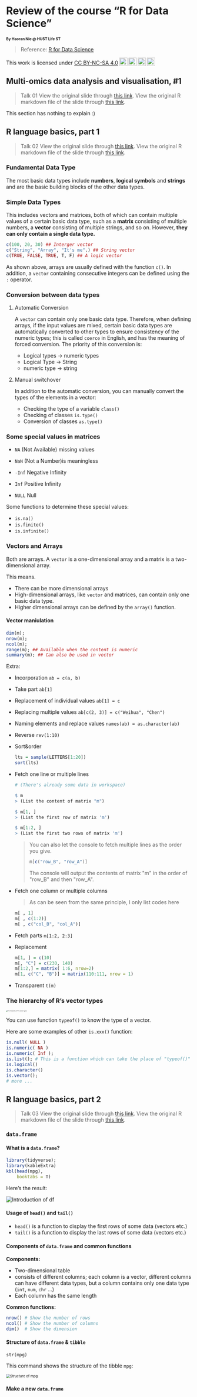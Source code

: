 # Review of the course “R for Data Science”

<font size = 1>**By Haoran Nie @ HUST Life ST**</font>

> Reference: [R for Data Science](https://r4ds.had.co.nz)

<p xmlns:cc="http://creativecommons.org/ns#" >This work is licensed under <a href="http://creativecommons.org/licenses/by-nc-sa/4.0/?ref=chooser-v1" target="_blank" rel="license noopener noreferrer" style="display:inline-block;">CC BY-NC-SA 4.0<img style="height:22px!important;margin-left:3px;vertical-align:text-bottom;" src="https://mirrors.creativecommons.org/presskit/icons/cc.svg?ref=chooser-v1"><img style="height:22px!important;margin-left:3px;vertical-align:text-bottom;" src="https://mirrors.creativecommons.org/presskit/icons/by.svg?ref=chooser-v1"><img style="height:22px!important;margin-left:3px;vertical-align:text-bottom;" src="https://mirrors.creativecommons.org/presskit/icons/nc.svg?ref=chooser-v1"><img style="height:22px!important;margin-left:3px;vertical-align:text-bottom;" src="https://mirrors.creativecommons.org/presskit/icons/sa.svg?ref=chooser-v1"></a></p>

## Multi-omics data analysis and visualisation, #1

> Talk 01
> 	View the original slide through [this link](../talk01.pdf).
> 	View the original R markdown file of the slide through [this link](../talk01.Rmd).

This section has nothing to explain :)



## R language basics, part 1

> Talk 02
> 	View the original slide through [this link](../talk02.pdf).
> 	View the original R markdown file of the slide through [this link](../talk02.Rmd).

###  Fundamental Data Type

The most basic data types include **numbers**, **logical symbols** and **strings** and are the basic building blocks of the other data types.

###  Simple Data Types

This includes vectors and matrices, both of which can contain multiple values of a certain basic data type, such as a **matrix** consisting of multiple numbers, a **vector** consisting of multiple strings, and so on. However, **they can only contain a single data type.**

```R
c(100, 20, 30) ## Interger vector 
c("String", "Array", "It's me".) ## String vector
c(TRUE, FALSE, TRUE, T, F) ## A logic vector
```

As shown above, arrays are usually defined with the function `c()`. In addition, a `vector` containing consecutive integers can be defined using the `:` operator.

###  Conversion between data types

1. Automatic Conversion

	A `vector` can contain only one basic data type. Therefore, when defining arrays, if the input values are mixed, certain basic data types are automatically converted to other types to ensure consistency of the numeric types; this is called `coerce` in English, and has the meaning of forced conversion. The priority of this conversion is:

	* Logical types -> numeric types
	* Logical Type -> String 
	* numeric type -> string

1. Manual switchover

	In addition to the automatic conversion, you can manually convert the types of the elements in a vector:

	+ Checking the type of a variable `class()`
	+ Checking of classes `is.type()`
	+ Conversion of classes `as.type()`

### Some special values in matrices

+ `NA` (Not Available) missing values

+ `NaN` (Not a Number)is meaningless

+ `-Inf` Negative Infinity

+ `Inf` Positive Infinity

+ `NULL` Null

Some functions to determine these special values:

+ `is.na()`
+ `is.finite()`
+ `is.infinite()`

### Vectors and Arrays

Both are arrays. A `vector` is a one-dimensional array and a matrix is a two-dimensional array.

This means.

- There can be more dimensional arrays
- High-dimensional arrays, like `vector` and matrices, can contain only one basic data type.
- Higher dimensional arrays can be defined by the `array()` function.

#### Vector maniulation

```R
dim(m);
nrow(m);
ncol(m);
range(m); ## Available when the content is numeric
summary(m); ## Can also be used in vector
```

Extra:

- Incorporation `ab = c(a, b)`

- Take part `ab[1]`

- Replacement of individual values `ab[1] = c`

- Replacing multiple values `ab[c(2, 3)] = c("Weihua", "Chen")`

- Naming elements and replace values `names(ab) = as.character(ab)`

- Reverse `rev(1:10)`

- Sort&order 

	```R
	lts = sample(LETTERS[1:20])
	sort(lts)
	```

- Fetch one line or multiple lines

	```R
	# (There's already some data in workspace)
	
	$ m
	> (List the content of matrix "m")
	
	$ m[1, ]
	> (List the first row of matrix 'm')
	
	$ m[1:2, ]
	> (List the first two rows of matrix 'm')
	```

	> You can also let the console to fetch multiple lines as the order you give.
	>
	> ```R
	> m[c("row_B", "row_A")]
	> ```
	>
	> The console will output the contents of matrix "m" in the order of "row_B" and then "row_A".

- Fetch one column or multiple columns

	> As can be seen from the same principle, I only list codes here

	```R
	m[ , 1]
	m[ , c(1:2)]
	m[ , c("col_B", "col_A")]
	```

- Fetch parts `m[1:2, 2:3]`

- Replacement

	```R
	m[1, ] = c(10)
	m[, "C"] = c(230, 140)
	m[1:2,] = matrix( 1:6, nrow=2)
	m[1, c("C", "B")] = matrix(110:111, nrow = 1)
	```

- Transparent `t(m)`

### The hierarchy of R’s vector types

<img src="./image/data-structures-overview.png" alt="The hierarchy of R’s vector types" style="zoom:24%;" />

You can use function `typeof()` to know the type of a vector.

Here are some examples of other `is.xxx()` function:

```R
is.null( NULL )
is.numeric( NA )
is.numeric( Inf );
is.list(); # This is a function which can take the place of "typeof()"
is.logical()
is.character()
is.vector();
# more ...
```



## R language basics, part 2

> Talk 03
> 	View the original slide through [this link](../talk03.pdf).
> 	View the original R markdown file of the slide through [this link](../talk03.Rmd).

### `data.frame`

#### **What is a `data.frame`?**

```R
library(tidyverse);
library(kableExtra)
kbl(head(mpg), 
    booktabs = T)
```

Here’s the result:

![Introduction of df](./image/Introduction%20of%20df.png)

#### **Usage of `head()` and `tail()`**

- `head()` is a function to display the first rows of some data (vectors etc.)
- `tail()` is a function to display the last rows of some data (vectors etc.)

#### Components of `data.frame` and common functions

**Components:**

- Two-dimensional table
- consists of different columns; each column is a vector, different columns can have different data types, but a column contains only one data type (`int`, `num`, `chr` ...)
- Each column has the same length

**Common functions:**

```R
nrow() # Show the number of rows
ncol() # Show the number of columns
dim()  # Show the dimension
```

#### Structure of `data.frame` & `tibble`

`str(mpg)`

This command shows the structure of the tibble `mpg`:

<img src="./image/Structure%20of%20mpg.png" alt="Structure of mpg" style="zoom:67%;" />

#### Make a new `data.frame`
